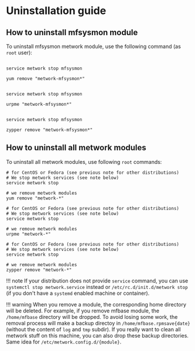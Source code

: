 # Uninstallation guide

## How to uninstall mfsysmon module

To uninstall mfsysmon metwork module, use the following command (as `root` user):

```console tab="CentOS/Fedora"

service metwork stop mfsysmon

yum remove "metwork-mfsysmon*"
```

```console tab="Mageia"

service metwork stop mfsysmon

urpme "metwork-mfsysmon*"
```

```console tab="SUSE"

service metwork stop mfsysmon

zypper remove "metwork-mfsysmon*"
```

## How to uninstall all metwork modules

To uninstall all metwork modules, use following `root` commands:

```console tab="CentOS/Fedora"
# for CentOS or Fedora (see previous note for other distributions)
# We stop metwork services (see note below)
service metwork stop

# we remove metwork modules
yum remove "metwork-*"
```

```console tab="Mageia"
# for CentOS or Fedora (see previous note for other distributions)
# We stop metwork services (see note below)
service metwork stop

# we remove metwork modules
urpme "metwork-*"
```

```console tab="SUSE"
# for CentOS or Fedora (see previous note for other distributions)
# We stop metwork services (see note below)
service metwork stop

# we remove metwork modules
zypper remove "metwork-*"
```

!!! note
    If your distribution does not provide `service` command, you can use
    `systemctl stop metwork.service` instead or `/etc/rc.d/init.d/metwork stop`
    (if you don't have a `systemd` enabled machine or container).

!!! warning
    When you remove a module, the corresponding home directory will be deleted.
    For example, if you remove mfbase module, the `/home/mfbase` directory
    will be dropped. To avoid losing some work, the removal process will make a
    backup directoy in `/home/mfbase.rpmsave{date}` (without the content of
    `log` and `tmp` subdir). If you really want to clean all metwork stuff on
    this machine, you can also drop these backup directories. Same idea for
    `/etc/metwork.config.d/{module}`.
